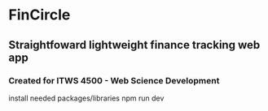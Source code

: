 # FinCircle
## Straightfoward lightweight finance tracking web app
### Created for ITWS 4500 - Web Science Development

install needed packages/libraries
npm run dev
